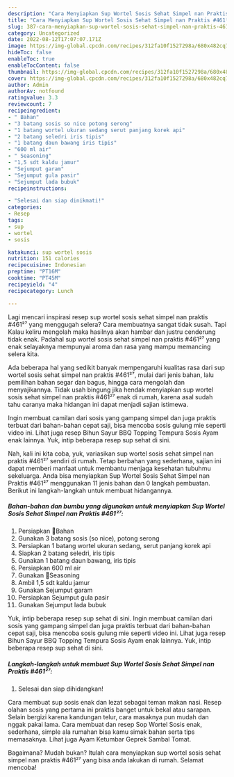 ```yaml
---
description: "Cara Menyiapkan Sup Wortel Sosis Sehat Simpel nan Praktis #461²⁷ Anti Gagal"
title: "Cara Menyiapkan Sup Wortel Sosis Sehat Simpel nan Praktis #461²⁷ Anti Gagal"
slug: 387-cara-menyiapkan-sup-wortel-sosis-sehat-simpel-nan-praktis-461-anti-gagal
category: Uncategorized
date: 2022-08-12T17:07:07.171Z
image: https://img-global.cpcdn.com/recipes/312fa10f1527298a/680x482cq70/sup-wortel-sosis-sehat-simpel-nan-praktis-461-foto-resep-utama.jpg
hideToc: false
enableToc: true
enableTocContent: false
thumbnail: https://img-global.cpcdn.com/recipes/312fa10f1527298a/680x482cq70/sup-wortel-sosis-sehat-simpel-nan-praktis-461-foto-resep-utama.jpg
cover: https://img-global.cpcdn.com/recipes/312fa10f1527298a/680x482cq70/sup-wortel-sosis-sehat-simpel-nan-praktis-461-foto-resep-utama.jpg
author: Admin
authorAv: notfound
ratingvalue: 3.3
reviewcount: 7
recipeingredient:
- " Bahan"
- "3 batang sosis so nice potong serong"
- "1 batang wortel ukuran sedang serut panjang korek api"
- "2 batang seledri iris tipis"
- "1 batang daun bawang iris tipis"
- "600 ml air"
- " Seasoning"
- "1,5 sdt kaldu jamur"
- "Sejumput garam"
- "Sejumput gula pasir"
- "Sejumput lada bubuk"
recipeinstructions:

- "Selesai dan siap dinikmati!"
categories:
- Resep
tags:
- sup
- wortel
- sosis

katakunci: sup wortel sosis 
nutrition: 151 calories
recipecuisine: Indonesian
preptime: "PT16M"
cooktime: "PT45M"
recipeyield: "4"
recipecategory: Lunch

---
```



Lagi mencari inspirasi resep sup wortel sosis sehat simpel nan praktis #461²⁷ yang menggugah selera? Cara membuatnya sangat tidak susah. Tapi Kalau keliru mengolah maka hasilnya akan hambar dan justru cenderung tidak enak. Padahal sup wortel sosis sehat simpel nan praktis #461²⁷ yang enak selayaknya mempunyai aroma dan rasa yang mampu memancing selera kita.


Ada beberapa hal yang sedikit banyak mempengaruhi kualitas rasa dari sup wortel sosis sehat simpel nan praktis #461²⁷, mulai dari jenis bahan, lalu pemilihan bahan segar dan bagus, hingga cara mengolah dan menyajikannya. Tidak usah bingung jika hendak menyiapkan sup wortel sosis sehat simpel nan praktis #461²⁷ enak di rumah, karena asal sudah tahu caranya maka hidangan ini dapat menjadi sajian istimewa.

Ingin membuat camilan dari sosis yang gampang simpel dan juga praktis terbuat dari bahan-bahan cepat saji, bisa mencoba sosis gulung mie seperti video ini. Lihat juga resep Bihun Sayur BBQ Topping Tempura Sosis Ayam enak lainnya. Yuk, intip beberapa resep sup sehat di sini.


Nah, kali ini kita coba, yuk, variasikan sup wortel sosis sehat simpel nan praktis #461²⁷ sendiri di rumah. Tetap berbahan yang sederhana, sajian ini dapat memberi manfaat untuk membantu menjaga kesehatan tubuhmu sekeluarga. Anda bisa menyiapkan Sup Wortel Sosis Sehat Simpel nan Praktis #461²⁷ menggunakan 11 jenis bahan dan 0 langkah pembuatan. Berikut ini langkah-langkah untuk membuat hidangannya.

<!--inarticleads1-->

##### Bahan-bahan dan bumbu yang digunakan untuk menyiapkan Sup Wortel Sosis Sehat Simpel nan Praktis #461²⁷:

1. Persiapkan  🌷Bahan
1. Gunakan 3 batang sosis (so nice), potong serong
1. Persiapkan 1 batang wortel ukuran sedang, serut panjang korek api
1. Siapkan 2 batang seledri, iris tipis
1. Gunakan 1 batang daun bawang, iris tipis
1. Persiapkan 600 ml air
1. Gunakan  🌷Seasoning
1. Ambil 1,5 sdt kaldu jamur
1. Gunakan Sejumput garam
1. Persiapkan Sejumput gula pasir
1. Gunakan Sejumput lada bubuk


Yuk, intip beberapa resep sup sehat di sini. Ingin membuat camilan dari sosis yang gampang simpel dan juga praktis terbuat dari bahan-bahan cepat saji, bisa mencoba sosis gulung mie seperti video ini. Lihat juga resep Bihun Sayur BBQ Topping Tempura Sosis Ayam enak lainnya. Yuk, intip beberapa resep sup sehat di sini. 

<!--inarticleads2-->

##### Langkah-langkah untuk membuat Sup Wortel Sosis Sehat Simpel nan Praktis #461²⁷:


1. Selesai dan siap dihidangkan!

Cara membuat sup sosis enak dan lezat sebagai teman makan nasi. Resep olahan sosis yang pertama ini praktis banget untuk bekal atau sarapan. Selain bergizi karena kandungan telur, cara masaknya pun mudah dan nggak pakai lama. Cara membuat dan resep Sop Wortel Sosis enak, sederhana, simple ala rumahan bisa kamu simak bahan serta tips memasaknya. Lihat juga Ayam Ketumbar Geprek Sambal Tomat. 

Bagaimana? Mudah bukan? Itulah cara menyiapkan sup wortel sosis sehat simpel nan praktis #461²⁷ yang bisa anda lakukan di rumah. Selamat mencoba!
